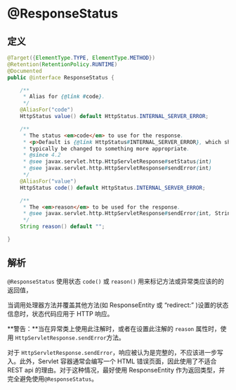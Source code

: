 # @ResponseStatus

## 定义

```java
@Target({ElementType.TYPE, ElementType.METHOD})
@Retention(RetentionPolicy.RUNTIME)
@Documented
public @interface ResponseStatus {

    /**
     * Alias for {@link #code}.
     */
    @AliasFor("code")
    HttpStatus value() default HttpStatus.INTERNAL_SERVER_ERROR;

    /**
     * The status <em>code</em> to use for the response.
     * <p>Default is {@link HttpStatus#INTERNAL_SERVER_ERROR}, which should
     * typically be changed to something more appropriate.
     * @since 4.2
     * @see javax.servlet.http.HttpServletResponse#setStatus(int)
     * @see javax.servlet.http.HttpServletResponse#sendError(int)
     */
    @AliasFor("value")
    HttpStatus code() default HttpStatus.INTERNAL_SERVER_ERROR;

    /**
     * The <em>reason</em> to be used for the response.
     * @see javax.servlet.http.HttpServletResponse#sendError(int, String)
     */
    String reason() default "";

}
```

## 解析

`@ResponseStatus` 使用状态 `code()` 或 `reason()` 用来标记方法或异常类应该的的返回值，

当调用处理器方法并覆盖其他方法\(如 ResponseEntity 或 “redirect:” \)设置的状态信息时，状态代码应用于 HTTP 响应。

**警告：**当在异常类上使用此注解时，或者在设置此注解的 `reason` 属性时，使用 `HttpServletResponse.sendError`方法。

对于 `HttpServletResponse.sendError`，响应被认为是完整的，不应该进一步写入。此外，Servlet 容器通常会编写一个 HTML 错误页面，因此使用了不适合 REST api 的理由。对于这种情况，最好使用 ResponseEntity 作为返回类型，并完全避免使用`@ResponseStatus`。

